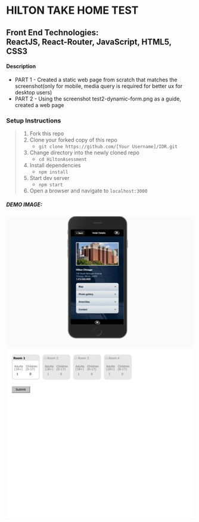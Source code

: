 # HILTON TAKE HOME TEST

## Front End Technologies:</br>ReactJS, React-Router, JavaScript, HTML5, CSS3

#### Description

- PART 1 - Created a static web page from scratch that matches the screenshot(only for mobile, media query is required for better ux for desktop users)
- PART 2 - Using the screenshot test2-dynamic-form.png as a guide, created a web page

### Setup Instructions

> 1. Fork this repo
> 2. Clone your forked copy of this repo
>    - `git clone https://github.com/[Your Username]/IDR.git`
> 3. Change directory into the newly cloned repo
>    - `cd HiltonAsessment`
> 4. Install dependencies 
>    - `npm install`
> 5. Start dev server
>    - `npm start`
> 6. Open a browser and navigate to `localhost:3000`

##### DEMO IMAGE: 
![alt text](/partone.png "partone")
![alt text](/parttwo.png "parttwo")